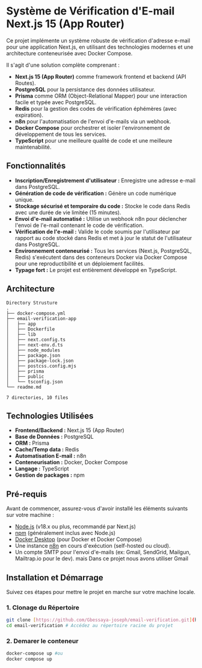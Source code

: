 # Système de Vérification d'E-mail Next.js 15 (App Router)

Ce projet implémente un système robuste de vérification d'adresse e-mail pour une application Next.js, en utilisant des technologies modernes et une architecture conteneurisée avec Docker Compose.

Il s'agit d'une solution complète comprenant :
-   **Next.js 15 (App Router)** comme framework frontend et backend (API Routes).
-   **PostgreSQL** pour la persistance des données utilisateur.
-   **Prisma** comme ORM (Object-Relational Mapper) pour une interaction facile et typée avec PostgreSQL.
-   **Redis** pour la gestion des codes de vérification éphémères (avec expiration).
-   **n8n** pour l'automatisation de l'envoi d'e-mails via un webhook.
-   **Docker Compose** pour orchestrer et isoler l'environnement de développement de tous les services.
-   **TypeScript** pour une meilleure qualité de code et une meilleure maintenabilité.

## Fonctionnalités

* **Inscription/Enregistrement d'utilisateur :** Enregistre une adresse e-mail dans PostgreSQL.
* **Génération de code de vérification :** Génère un code numérique unique.
* **Stockage sécurisé et temporaire du code :** Stocke le code dans Redis avec une durée de vie limitée (15 minutes).
* **Envoi d'e-mail automatisé :** Utilise un webhook n8n pour déclencher l'envoi de l'e-mail contenant le code de vérification.
* **Vérification de l'e-mail :** Valide le code soumis par l'utilisateur par rapport au code stocké dans Redis et met à jour le statut de l'utilisateur dans PostgreSQL.
* **Environnement conteneurisé :** Tous les services (Next.js, PostgreSQL, Redis) s'exécutent dans des conteneurs Docker via Docker Compose pour une reproductibilité et un déploiement facilités.
* **Typage fort :** Le projet est entièrement développé en TypeScript.

## Architecture
```
Directory Strusture
.
├── docker-compose.yml
├── email-verification-app
│   ├── app
│   ├── Dockerfile
│   ├── lib
│   ├── next.config.ts
│   ├── next-env.d.ts
│   ├── node_modules
│   ├── package.json
│   ├── package-lock.json
│   ├── postcss.config.mjs
│   ├── prisma
│   ├── public
│   └── tsconfig.json
└── readme.md

7 directories, 10 files
```

## Technologies Utilisées

* **Frontend/Backend :** Next.js 15 (App Router)
* **Base de Données :** PostgreSQL
* **ORM :** Prisma
* **Cache/Temp data :** Redis
* **Automatisation E-mail :** n8n
* **Conteneurisation :** Docker, Docker Compose
* **Langage :** TypeScript
* **Gestion de packages :** npm

## Pré-requis

Avant de commencer, assurez-vous d'avoir installé les éléments suivants sur votre machine :

* [Node.js](https://nodejs.org/) (v18.x ou plus, recommandé par Next.js)
* [npm](https://www.npmjs.com/get-npm) (généralement inclus avec Node.js)
* [Docker Desktop](https://www.docker.com/products/docker-desktop/) (pour Docker et Docker Compose)
* Une instance [n8n](https://n8n.io/) en cours d'exécution (self-hosted ou cloud).
* Un compte SMTP pour l'envoi d'e-mails (ex: Gmail, SendGrid, Mailgun, Mailtrap.io pour le dev). mais Dans ce projet nous avons utiliser Gmail

## Installation et Démarrage

Suivez ces étapes pour mettre le projet en marche sur votre machine locale.

### 1. Clonage du Répertoire

```bash
git clone [https://github.com/Gbessaya-joseph/email-verification.git](https://github.com/Gbessaya-joseph/email-verification.git)
cd email-verification # Accédez au répertoire racine du projet
```
### 2. Demarer le conteneur
```bash
docker-compose up #ou
docker compose up
```
